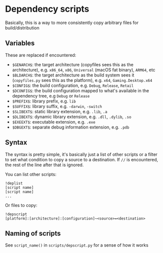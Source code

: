 # Dependency scripts

Basically, this is a way to more consistently copy arbitrary files for
build/distribution

## Variables
These are replaced if encountered:
 - `$GENARCH$`: the target architecture (copyfiles sees this as the
   architecture), e.g. `x86_64`, `x86`, `Universal` (macOS fat binary),
   `ARM64`, etc
 - `$BLDARCH$`: the target architecture as the build system sees it
   (`copyfiles.py` sees this as the platform), e.g. `x64`, `Gaming.Desktop.x64`
 - `$CONFIG$`: the build configuration, e.g. `Debug`, `Release`, `Retail`
 - `$DCONFIG$`: the build configuration mapped to what's available in the
   dependency tree, e.g `Debug` or `Release`
 - `$PREFIX$`: library prefix, e.g. `lib`
 - `$SUFFIX$`: library suffix, e.g. `-darwin`, `-switch`
 - `$SLIBEXT$`: static library extension, e.g. `.lib`, `.a`
 - `$DLIBEXT$`: dynamic library extension, e.g. `.dll`, `.dylib`, `.so`
 - `$EXEEXT$`: executable extension, e.g. `.exe`
 - `$DBGEXT$`: separate debug information extension, e.g. `.pdb`

## Syntax
The syntax is pretty simple, it's basically just a list of other scripts or a
filter to set what condition to copy a source to a destination. If `//` is
encountered, the rest of the line after that is ignored.

You can list other scripts:
```
!deplist
[script name]
[script name]
...
```

Or files to copy:
```
!depscript
[platform]:[architecture]:[configuration]~<source>=<destination>
```

## Naming of scripts
See `script_name()` in `scripts/depscript.py` for a sense of how it works

